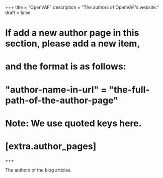 +++
title = "OpenVAF"
description = "The authors of OpenVAF's website."
draft = false

# If add a new author page in this section, please add a new item,
# and the format is as follows:
#
# "author-name-in-url" = "the-full-path-of-the-author-page"
#
# Note: We use quoted keys here.
# [extra.author_pages]
+++

The authors of the blog articles.
